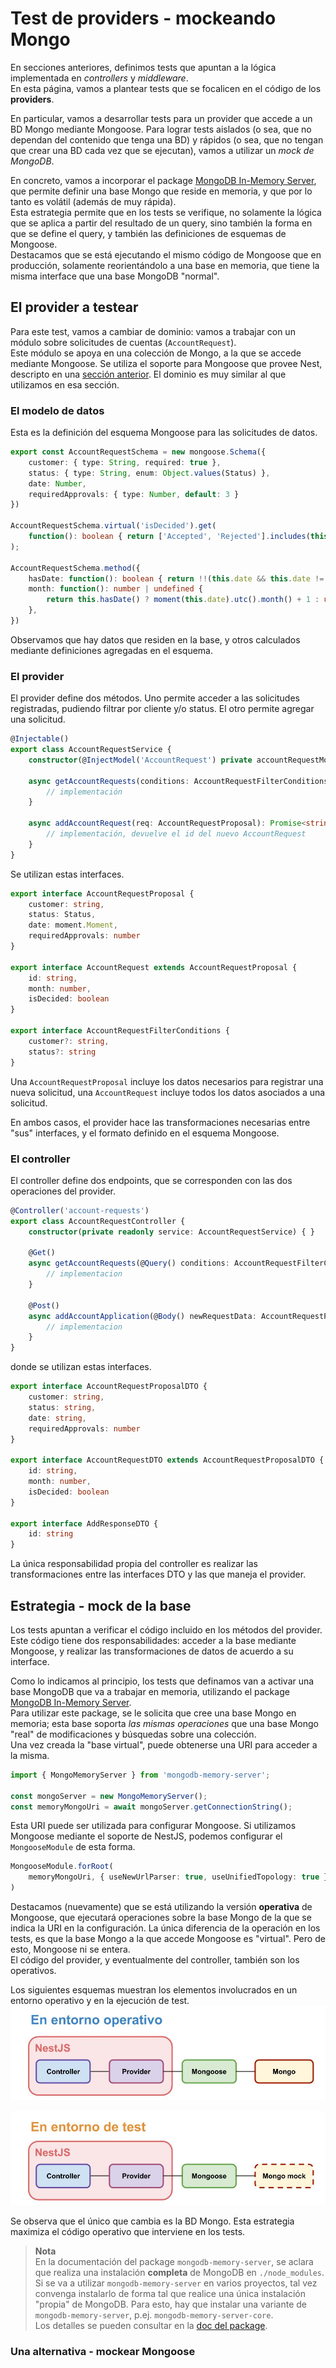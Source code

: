 # Test de providers - mockeando Mongo
En secciones anteriores, definimos tests que apuntan a la lógica implementada en _controllers_ y _middleware_.  
En esta página, vamos a plantear tests que se focalicen en el código de los **providers**.

En particular, vamos a desarrollar tests para un provider que accede a un BD Mongo mediante Mongoose. 
Para lograr tests aislados (o sea, que no dependan del contenido que tenga una BD) y rápidos (o sea, que no tengan que crear una BD cada vez que se ejecutan), vamos a utilizar un _mock de MongoDB_.

En concreto, vamos a incorporar el package [MongoDB In-Memory Server](https://github.com/nodkz/mongodb-memory-server), que permite definir una base Mongo que reside en memoria, y que por lo tanto es volátil (además de muy rápida).  
Esta estrategia permite que en los tests se verifique, no solamente la lógica que se aplica a partir del resultado de un query, sino también la forma en que se define el query, y también las definiciones de esquemas de Mongoose.  
Destacamos que se está ejecutando el mismo código de Mongoose que en producción, solamente reorientándolo a una base en memoria, que tiene la misma interface que una base MongoDB "normal".


## El provider a testear
Para este test, vamos a cambiar de dominio: vamos a trabajar con un módulo sobre solicitudes de cuentas (`AccountRequest`).  
Este módulo se apoya en una colección de Mongo, a la que se accede mediante Mongoose. Se utiliza el soporte para Mongoose que provee Nest, descripto en una [sección anterior](../mongoose-nest/mongoose-en-nest.md). El dominio es muy similar al que utilizamos en esa sección.

### El modelo de datos
Esta es la definición del esquema Mongoose para las solicitudes de datos.
``` typescript
export const AccountRequestSchema = new mongoose.Schema({
    customer: { type: String, required: true },
    status: { type: String, enum: Object.values(Status) },
    date: Number,
    requiredApprovals: { type: Number, default: 3 }
})

AccountRequestSchema.virtual('isDecided').get(
    function(): boolean { return ['Accepted', 'Rejected'].includes(this.status) }
);

AccountRequestSchema.method({
    hasDate: function(): boolean { return !!(this.date && this.date != 0) },
    month: function(): number | undefined {
        return this.hasDate() ? moment(this.date).utc().month() + 1 : undefined 
    },
})
```
Observamos que hay datos que residen en la base, y otros calculados mediante definiciones agregadas en el esquema.

### El provider
El provider define dos métodos. 
Uno permite acceder a las solicitudes registradas, pudiendo filtrar por cliente y/o status.
El otro permite agregar una solicitud.
``` typescript
@Injectable()
export class AccountRequestService {
    constructor(@InjectModel('AccountRequest') private accountRequestModel: Model<AccountRequestMongoose>) {}

    async getAccountRequests(conditions: AccountRequestFilterConditions): Promise<AccountRequest[]> {
        // implementación
    }

    async addAccountRequest(req: AccountRequestProposal): Promise<string> {
        // implementación, devuelve el id del nuevo AccountRequest
    }
}
```

Se utilizan estas interfaces.
``` typescript
export interface AccountRequestProposal {
    customer: string,
    status: Status,
    date: moment.Moment, 
    requiredApprovals: number
}

export interface AccountRequest extends AccountRequestProposal {
    id: string,
    month: number, 
    isDecided: boolean
}

export interface AccountRequestFilterConditions {
    customer?: string,
    status?: string
}
```
Una `AccountRequestProposal` incluye los datos necesarios para registrar una nueva solicitud, una `AccountRequest` incluye todos los datos asociados a una solicitud.

En ambos casos, el provider hace las transformaciones necesarias entre "sus" interfaces, y el formato definido en el esquema Mongoose.


### El controller
El controller define dos endpoints, que se corresponden con las dos operaciones del provider.
``` typescript
@Controller('account-requests')
export class AccountRequestController {
    constructor(private readonly service: AccountRequestService) { }

    @Get()
    async getAccountRequests(@Query() conditions: AccountRequestFilterConditions): Promise<AccountRequestDTO[]> {
        // implementacion
    }

    @Post()
    async addAccountApplication(@Body() newRequestData: AccountRequestProposalDTO): Promise<AddResponseDTO> {
        // implementacion
    }
}
```
donde se utilizan estas interfaces.

``` typescript
export interface AccountRequestProposalDTO {
    customer: string,
    status: string,
    date: string,
    requiredApprovals: number
}

export interface AccountRequestDTO extends AccountRequestProposalDTO {
    id: string,
    month: number,
    isDecided: boolean
}

export interface AddResponseDTO {
    id: string
}
```

La única responsabilidad propia del controller es realizar las transformaciones entre las interfaces DTO y las que maneja el provider.


## Estrategia - mock de la base
Los tests apuntan a verificar el código incluido en los métodos del provider. 
Este código tiene dos responsabilidades: acceder a la base mediante Mongoose, y realizar las transformaciones de datos de acuerdo a su interface.

Como lo indicamos al principio, los tests que definamos van a activar una base MongoDB que va a trabajar en memoria, utilizando el package [MongoDB In-Memory Server](https://github.com/nodkz/mongodb-memory-server).  
Para utilizar este package, se le solicita que cree una base Mongo en memoria; esta base soporta _las mismas operaciones_ que una base Mongo "real" de modificaciones y búsquedas sobre una colección.  
Una vez creada la "base virtual", puede obtenerse una URI para acceder a la misma.
``` typescript
import { MongoMemoryServer } from 'mongodb-memory-server';

const mongoServer = new MongoMemoryServer();
const memoryMongoUri = await mongoServer.getConnectionString();
```
Esta URI puede ser utilizada para configurar Mongoose. Si utilizamos Mongoose mediante el soporte de NestJS, podemos configurar el `MongooseModule` de esta forma.
``` typescript
MongooseModule.forRoot(
    memoryMongoUri, { useNewUrlParser: true, useUnifiedTopology: true }
)
```
Destacamos (nuevamente) que se está utilizando la versión **operativa** de Mongoose, que ejecutará operaciones sobre la base Mongo de la que se indica la URI en la configuración. La única diferencia de la operación en los tests, es que la base Mongo a la que accede Mongoose es "virtual". Pero de esto, Mongoose ni se entera.  
El código del provider, y eventualmente del controller, también son los operativos.

Los siguientes esquemas muestran los elementos involucrados en un entorno operativo y en la ejecución de test. 
![elementos en entorno operativo](./images/structure-in-operations.jpg)

![elementos en entorno de test](./images/structure-in-test.jpg)

Se observa que el único que cambia es la BD Mongo. Esta estrategia maximiza el código operativo que interviene en los tests.



> **Nota**  
> En la documentación del package `mongodb-memory-server`, se aclara que realiza una instalación **completa** de MongoDB en `./node_modules`.  
> Si se va a utilizar `mongodb-memory-server` en varios proyectos, tal vez convenga instalarlo de forma tal que realice una única instalación "propia" de MongoDB. Para esto, hay que instalar una variante de `mongodb-memory-server`, p.ej. `mongodb-memory-server-core`.  
Los detalles se pueden consultar en la [doc del package](https://github.com/nodkz/mongodb-memory-server).


### Una alternativa - mockear Mongoose
